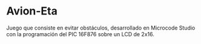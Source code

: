 Avion-Eta
=========

Juego que consiste en evitar obstáculos, desarrollado en Microcode Studio con la programación del PIC 16F876 sobre un LCD de 2x16.

